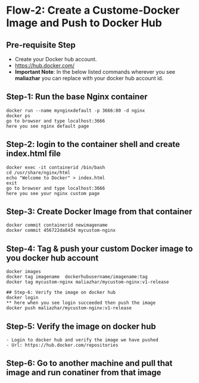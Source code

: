 # Flow-2: Create a Custome-Docker Image and Push to Docker Hub

## Pre-requisite Step
- Create your Docker hub account. 
- https://hub.docker.com/
- **Important Note**: In the below listed commands wherever you see **maliazhar** you can replace with your docker hub account id. 


## Step-1: Run the base Nginx container
```
docker run --name mynginxdefault -p 3666:80 -d nginx
docker ps
go to browser and type localhost:3666
here you see nginx default page
```

## Step-2: login to the container shell and create index.html file
```
docker exec -it containerid /bin/bash
cd /usr/share/nginx/html
echo "Welcome to Docker" > index.html
exit
go to browser and type localhost:3666
here you see your nginx custom page
```


## Step-3: Create Docker Image from that container
```
docker commit containerid newimagename
docker commit 456722da8434 mycustom-nginx
```

## Step-4: Tag & push your custom Docker image to you docker hub account
```
docker images
docker tag imagename  dockerhubusername/imagename:tag
docker tag mycustom-nginx maliazhar/mycustom-nginx:v1-release

## Step-6: Verify the image on docker hub
docker login
** here when you see login succeeded then push the image
docker push maliazhar/mycustom-nginx:v1-release
```
## Step-5: Verify the image on docker hub
```
- Login to docker hub and verify the image we have pushed
- Url: https://hub.docker.com/repositories
```

## Step-6: Go to another machine and pull that image and run conatiner from that image

